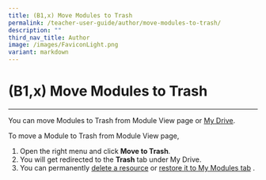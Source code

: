 ```yaml
---
title: (B1,x) Move Modules to Trash
permalink: /teacher-user-guide/author/move-modules-to-trash/
description: ""
third_nav_title: Author
image: /images/FaviconLight.png
variant: markdown
---
```

<h1 id="move-modules-to-trash">(B1,x) Move Modules to Trash</h1><hr>
<p>You can move Modules to Trash from Module View page or <a target="_blank" href="/teacher-user-guide/organise/delete-resources/">My Drive</a>.</p>
<p>To move a Module to Trash from Module View page,</p>
<ol>
<li>Open the right menu and click <strong>Move to Trash</strong>.</li>
<li>You will get redirected to the <strong>Trash</strong> tab under My Drive.</li>
<li>You can permanently <a target="_blank" href="/teacher-user-guide/organise/delete-resources/">delete a resource</a> or <a target="_blank" href="/teacher-user-guide/organise/restore-resources-from-trash/">restore it to My Modules tab</a> .</li>
</ol>